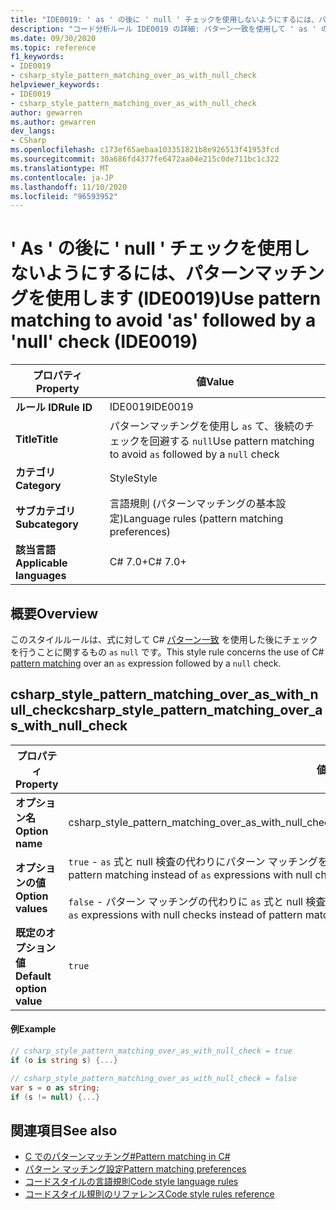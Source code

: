 ```yaml
---
title: "IDE0019: ' as ' の後に ' null ' チェックを使用しないようにするには、パターンマッチングを使用します"
description: "コード分析ルール IDE0019 の詳細: パターン一致を使用して ' as ' の後に ' null ' チェックを使用しないようにする"
ms.date: 09/30/2020
ms.topic: reference
f1_keywords:
- IDE0019
- csharp_style_pattern_matching_over_as_with_null_check
helpviewer_keywords:
- IDE0019
- csharp_style_pattern_matching_over_as_with_null_check
author: gewarren
ms.author: gewarren
dev_langs:
- CSharp
ms.openlocfilehash: c173ef65aebaa103351821b8e926513f41953fcd
ms.sourcegitcommit: 30a686fd4377fe6472aa04e215c0de711bc1c322
ms.translationtype: MT
ms.contentlocale: ja-JP
ms.lasthandoff: 11/10/2020
ms.locfileid: "96593952"
---
```

# <a name="use-pattern-matching-to-avoid-as-followed-by-a-null-check-ide0019"></a><span data-ttu-id="de22a-103">' As ' の後に ' null ' チェックを使用しないようにするには、パターンマッチングを使用します (IDE0019)</span><span class="sxs-lookup"><span data-stu-id="de22a-103">Use pattern matching to avoid 'as' followed by a 'null' check (IDE0019)</span></span>

|<span data-ttu-id="de22a-104">プロパティ</span><span class="sxs-lookup"><span data-stu-id="de22a-104">Property</span></span>|<span data-ttu-id="de22a-105">値</span><span class="sxs-lookup"><span data-stu-id="de22a-105">Value</span></span>|
|-|-|
| <span data-ttu-id="de22a-106">**ルール ID**</span><span class="sxs-lookup"><span data-stu-id="de22a-106">**Rule ID**</span></span> | <span data-ttu-id="de22a-107">IDE0019</span><span class="sxs-lookup"><span data-stu-id="de22a-107">IDE0019</span></span> |
| <span data-ttu-id="de22a-108">**Title**</span><span class="sxs-lookup"><span data-stu-id="de22a-108">**Title**</span></span> | <span data-ttu-id="de22a-109">パターンマッチングを使用し `as` て、後続のチェックを回避する `null`</span><span class="sxs-lookup"><span data-stu-id="de22a-109">Use pattern matching to avoid `as` followed by a `null` check</span></span> |
| <span data-ttu-id="de22a-110">**カテゴリ**</span><span class="sxs-lookup"><span data-stu-id="de22a-110">**Category**</span></span> | <span data-ttu-id="de22a-111">Style</span><span class="sxs-lookup"><span data-stu-id="de22a-111">Style</span></span> |
| <span data-ttu-id="de22a-112">**サブカテゴリ**</span><span class="sxs-lookup"><span data-stu-id="de22a-112">**Subcategory**</span></span> | <span data-ttu-id="de22a-113">言語規則 (パターンマッチングの基本設定)</span><span class="sxs-lookup"><span data-stu-id="de22a-113">Language rules (pattern matching preferences)</span></span> |
| <span data-ttu-id="de22a-114">**該当言語**</span><span class="sxs-lookup"><span data-stu-id="de22a-114">**Applicable languages**</span></span> | <span data-ttu-id="de22a-115">C# 7.0+</span><span class="sxs-lookup"><span data-stu-id="de22a-115">C# 7.0+</span></span> |

## <a name="overview"></a><span data-ttu-id="de22a-116">概要</span><span class="sxs-lookup"><span data-stu-id="de22a-116">Overview</span></span>

<span data-ttu-id="de22a-117">このスタイルルールは、式に対して C# [パターン一致](../../../csharp/pattern-matching.md) を使用した後にチェックを行うことに関するもの `as` `null` です。</span><span class="sxs-lookup"><span data-stu-id="de22a-117">This style rule concerns the use of C# [pattern matching](../../../csharp/pattern-matching.md) over an `as` expression followed by a `null` check.</span></span>

## <a name="csharp_style_pattern_matching_over_as_with_null_check"></a><span data-ttu-id="de22a-118">csharp_style_pattern_matching_over_as_with_null_check</span><span class="sxs-lookup"><span data-stu-id="de22a-118">csharp_style_pattern_matching_over_as_with_null_check</span></span>

|<span data-ttu-id="de22a-119">プロパティ</span><span class="sxs-lookup"><span data-stu-id="de22a-119">Property</span></span>|<span data-ttu-id="de22a-120">値</span><span class="sxs-lookup"><span data-stu-id="de22a-120">Value</span></span>|
|-|-|
| <span data-ttu-id="de22a-121">**オプション名**</span><span class="sxs-lookup"><span data-stu-id="de22a-121">**Option name**</span></span> | <span data-ttu-id="de22a-122">csharp_style_pattern_matching_over_as_with_null_check</span><span class="sxs-lookup"><span data-stu-id="de22a-122">csharp_style_pattern_matching_over_as_with_null_check</span></span>
| <span data-ttu-id="de22a-123">**オプションの値**</span><span class="sxs-lookup"><span data-stu-id="de22a-123">**Option values**</span></span> | <span data-ttu-id="de22a-124">`true` - `as` 式と null 検査の代わりにパターン マッチングを使用し、何かが特定の型であるか判断します</span><span class="sxs-lookup"><span data-stu-id="de22a-124">`true` - Prefer pattern matching instead of `as` expressions with null checks to determine if something is of a particular type</span></span><br /><br /><span data-ttu-id="de22a-125">`false` - パターン マッチングの代わりに `as` 式と null 検査を使用し、何かが特定の型であるか判断します</span><span class="sxs-lookup"><span data-stu-id="de22a-125">`false` - Prefer `as` expressions with null checks instead of pattern matching to determine if something is of a particular type</span></span> |
| <span data-ttu-id="de22a-126">**既定のオプション値**</span><span class="sxs-lookup"><span data-stu-id="de22a-126">**Default option value**</span></span> | `true` |

#### <a name="example"></a><span data-ttu-id="de22a-127">例</span><span class="sxs-lookup"><span data-stu-id="de22a-127">Example</span></span>

```csharp
// csharp_style_pattern_matching_over_as_with_null_check = true
if (o is string s) {...}

// csharp_style_pattern_matching_over_as_with_null_check = false
var s = o as string;
if (s != null) {...}
```

## <a name="see-also"></a><span data-ttu-id="de22a-128">関連項目</span><span class="sxs-lookup"><span data-stu-id="de22a-128">See also</span></span>

- [<span data-ttu-id="de22a-129">C でのパターンマッチング#</span><span class="sxs-lookup"><span data-stu-id="de22a-129">Pattern matching in C#</span></span>](../../../csharp/pattern-matching.md)
- [<span data-ttu-id="de22a-130">パターン マッチング設定</span><span class="sxs-lookup"><span data-stu-id="de22a-130">Pattern matching preferences</span></span>](pattern-matching-preferences.md)
- [<span data-ttu-id="de22a-131">コードスタイルの言語規則</span><span class="sxs-lookup"><span data-stu-id="de22a-131">Code style language rules</span></span>](language-rules.md)
- [<span data-ttu-id="de22a-132">コードスタイル規則のリファレンス</span><span class="sxs-lookup"><span data-stu-id="de22a-132">Code style rules reference</span></span>](index.md)
